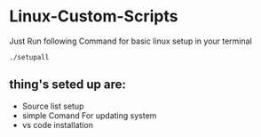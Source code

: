 # Linux-Custom-Scripts

Just Run following Command for basic linux setup in your terminal

```
./setupall
```

## thing's seted up are:

* Source list setup
* simple Comand For updating system
* vs code installation

